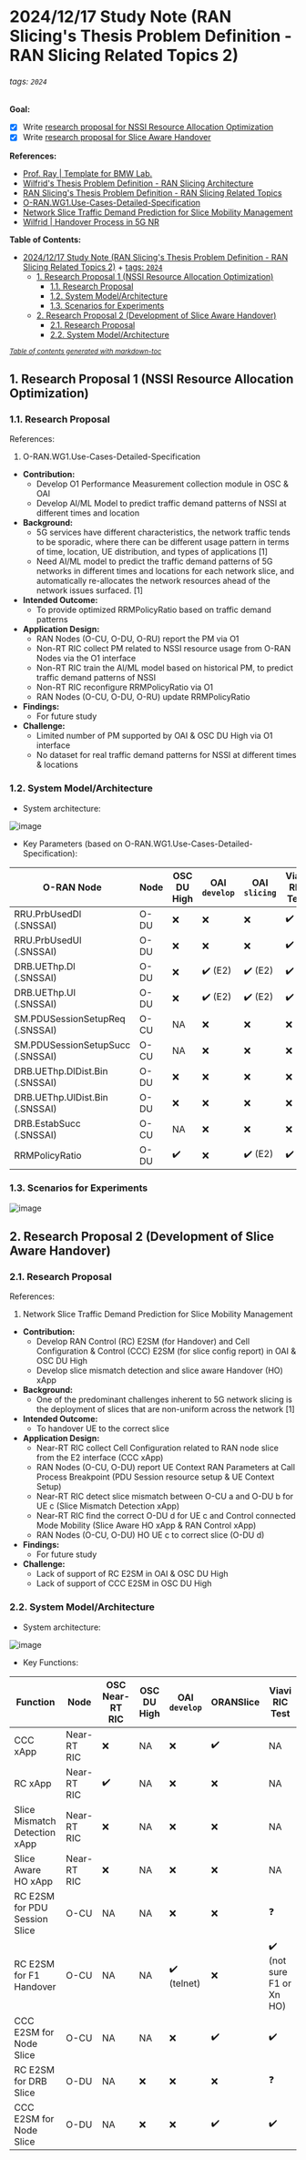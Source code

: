# 2024/12/17 Study Note (RAN Slicing's Thesis Problem Definition - RAN Slicing Related Topics 2)

###### tags: `2024`

**Goal:**
- [x] Write [research proposal for NSSI Resource Allocation Optimization](#1-Research-Proposal-1-NSSI-Resource-Allocation-Optimization)
- [x] Write [research proposal for Slice Aware Handover](#2-Research-Proposal-2-Development-of-Slice-Aware-Handover)

**References:**
- [Prof. Ray | Template for BMW Lab.](https://hackmd.io/@RayCheng/rJIuoWmB8)
- [Wilfrid's Thesis Problem Definition - RAN Slicing Architecture](https://github.com/bmw-ece-ntust/guideline-template/blob/wilfridAzariah/studyNotes/20240826%20Study%20Note%20(Wilfrid's%20Thesis%20Problem%20Definition%20-%20RAN%20Slicing%20Architecture).md)
- [RAN Slicing's Thesis Problem Definition - RAN Slicing Related Topics](https://github.com/bmw-ece-ntust/guideline-template/blob/wilfridAzariah/studyNotes/20240829%20Study%20Note%20(RAN%20Slicing's%20Thesis%20Problem%20Definition%20-%20RAN%20Slicing%20Related%20Topics).md)
- [O-RAN.WG1.Use-Cases-Detailed-Specification](https://www.o-ran.org/specifications)
- [Network Slice Traffic Demand Prediction for Slice Mobility Management](https://ieeexplore.ieee.org/document/10463320)
- [Wilfrid | Handover Process in 5G NR](https://hackmd.io/@superwilfrid/S1b57bT4kx)

**Table of Contents:**
- [2024/12/17 Study Note (RAN Slicing's Thesis Problem Definition - RAN Slicing Related Topics 2)](#2024-12-17-study-note--ran-slicing-s-thesis-problem-definition---ran-slicing-related-topics-2-)
          + [tags: `2024`](#tags---2024-)
  * [1. Research Proposal 1 (NSSI Resource Allocation Optimization)](#1-research-proposal-1--nssi-resource-allocation-optimization-)
    + [1.1. Research Proposal](#11-research-proposal)
    + [1.2. System Model/Architecture](#12-system-model-architecture)
    + [1.3. Scenarios for Experiments](#13-scenarios-for-experiments)
  * [2. Research Proposal 2 (Development of Slice Aware Handover)](#2-research-proposal-2--development-of-slice-aware-handover-)
    + [2.1. Research Proposal](#21-research-proposal)
    + [2.2. System Model/Architecture](#22-system-model-architecture)

<small><i><a href='http://ecotrust-canada.github.io/markdown-toc/'>Table of contents generated with markdown-toc</a></i></small>

## 1. Research Proposal 1 (NSSI Resource Allocation Optimization)

### 1.1. Research Proposal

References:
1. O-RAN.WG1.Use-Cases-Detailed-Specification

- **Contribution:**
    - Develop O1 Performance Measurement collection module in OSC & OAI
    - Develop AI/ML Model to predict traffic demand patterns of NSSI at different times and location
- **Background:**
    - 5G services have different characteristics, the network traffic tends to be sporadic, where there can be different usage pattern in terms of time, location, UE distribution, and types of applications [1]
    - Need AI/ML model to predict the traffic demand patterns of 5G networks in different times and locations for each network slice, and automatically re-allocates the network resources ahead of the network issues surfaced. [1]
- **Intended Outcome:**
    - To provide optimized RRMPolicyRatio based on traffic demand patterns
- **Application Design:**
    - RAN Nodes (O-CU, O-DU, O-RU) report the PM via O1
    - Non-RT RIC collect PM related to NSSI resource usage from O-RAN Nodes via the O1 interface
    - Non-RT RIC train the AI/ML model based on historical PM, to predict traffic demand patterns of NSSI
    - Non-RT RIC reconfigure RRMPolicyRatio via O1
    - RAN Nodes (O-CU, O-DU, O-RU) update RRMPolicyRatio
- **Findings:**
    - For future study
- **Challenge:**
    - Limited number of PM supported by OAI & OSC DU High via O1 interface
    - No dataset for real traffic demand patterns for NSSI at different times & locations

### 1.2. System Model/Architecture
- System architecture:

![image](https://hackmd.io/_uploads/H18CyOAVke.png)

- Key Parameters (based on O-RAN.WG1.Use-Cases-Detailed-Specification): 

| O-RAN Node                          | Node | OSC DU High        | OAI `develop`           | OAI `slicing`           | Viavi RIC Test     |
| ----------------------------------- | ---- | ------------------ | ----------------------- | ----------------------- | ------------------ |
| RRU.PrbUsedDl<br>(.SNSSAI)          | O-DU | :x:                | :x:                     | :x:                     | :heavy_check_mark: |
| RRU.PrbUsedUl<br>(.SNSSAI)          | O-DU | :x:                | :x:                     | :x:                     | :heavy_check_mark: |
| DRB.UEThp.Dl<br>(.SNSSAI)           | O-DU | :x:                | :heavy_check_mark: (E2) | :heavy_check_mark: (E2) | :heavy_check_mark: |
| DRB.UEThp.Ul<br>(.SNSSAI)           | O-DU | :x:                | :heavy_check_mark: (E2) | :heavy_check_mark: (E2) | :heavy_check_mark: |
| SM.PDUSessionSetupReq<br>(.SNSSAI)  | O-CU | NA                 | :x:                     | :x:                     | :x:                |
| SM.PDUSessionSetupSucc<br>(.SNSSAI) | O-CU | NA                 | :x:                     | :x:                     | :x:                |
| DRB.UEThp.DlDist.Bin<br>(.SNSSAI)   | O-DU | :x:                | :x:                     | :x:                     | :x:                |
| DRB.UEThp.UlDist.Bin<br>(.SNSSAI)   | O-DU | :x:                | :x:                     | :x:                     | :x:                |
| DRB.EstabSucc<br>(.SNSSAI)          | O-CU | NA                 | :x:                     | :x:                     | :x:                |
| RRMPolicyRatio                      | O-DU | :heavy_check_mark: | :x:                     | :heavy_check_mark: (E2) | :heavy_check_mark: |

### 1.3. Scenarios for Experiments

![image](https://hackmd.io/_uploads/Hyv_D_A4ye.png)

## 2. Research Proposal 2 (Development of Slice Aware Handover)

### 2.1. Research Proposal

References:
1. Network Slice Traffic Demand Prediction for Slice Mobility Management

- **Contribution:**
    - Develop RAN Control (RC) E2SM (for Handover) and Cell Configuration & Control (CCC) E2SM (for slice config report) in OAI & OSC DU High
    - Develop slice mismatch detection and slice aware Handover (HO) xApp
- **Background:**
    - One of the predominant challenges inherent to 5G network slicing is the deployment of slices that are non-uniform across the network [1]
- **Intended Outcome:**
    - To handover UE to the correct slice
- **Application Design:**
    - Near-RT RIC collect Cell Configuration related to RAN node slice from the E2 interface (CCC xApp)
    - RAN Nodes (O-CU, O-DU) report UE Context RAN Parameters at Call Process Breakpoint (PDU Session resource setup & UE Context Setup)
    - Near-RT RIC detect slice mismatch between O-CU a and O-DU b for UE c (Slice Mismatch Detection xApp)
    - Near-RT RIC find the correct O-DU d for UE c and Control connected Mode Mobility (Slice Aware HO xApp & RAN Control xApp)
    - RAN Nodes (O-CU, O-DU) HO UE c to correct slice (O-DU d)
- **Findings:**
    - For future study
- **Challenge:**
    - Lack of support of RC E2SM in OAI & OSC DU High
    - Lack of support of CCC E2SM in OSC DU High


### 2.2. System Model/Architecture
- System architecture:

![image](https://hackmd.io/_uploads/HyPMzs0Eke.png)

- Key Functions:

| Function                      | Node        | OSC Near-RT RIC    | OSC DU High | OAI `develop`               | ORANSlice          | Viavi RIC Test                            |
| ----------------------------- | ----------- | ------------------ | ----------- | --------------------------- | ------------------ | ----------------------------------------- |
| CCC xApp                      | Near-RT RIC | :x:                | NA          | :x:                         | :heavy_check_mark: | NA                                        |
| RC xApp                       | Near-RT RIC | :heavy_check_mark: | NA          | :x:                         | :x:                | NA                                        |
| Slice Mismatch Detection xApp | Near-RT RIC | :x:                | NA          | :x:                         | :x:                | NA                                        |
| Slice Aware HO xApp           | Near-RT RIC | :x:                | NA          | :x:                         | :x:                | NA                                        |
| RC E2SM for PDU Session Slice | O-CU        | NA                 | NA          | :x:                         | :x:                | :question:                                |
| RC E2SM for F1 Handover       | O-CU        | NA                 | NA          | :heavy_check_mark: (telnet) | :x:                | :heavy_check_mark: (not sure F1 or Xn HO) |
| CCC E2SM for Node Slice       | O-CU        | NA                 | NA          | :x:                         | :heavy_check_mark: | :heavy_check_mark:                        |
| RC E2SM for DRB Slice         | O-DU        | NA                 | :x:         | :x:                         | :x:                | :question:                                |
| CCC E2SM for Node Slice       | O-DU        | NA                 | :x:         | :x:                         | :heavy_check_mark: | :heavy_check_mark:                        |




